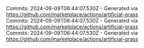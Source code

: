 Commits: 2024-09-09T06:44:07.530Z - Generated via https://github.com/marketplace/actions/artificial-grass
<br>
Commits: 2024-09-09T06:44:07.530Z - Generated via https://github.com/marketplace/actions/artificial-grass
<br>
Commits: 2024-09-09T06:44:07.530Z - Generated via https://github.com/marketplace/actions/artificial-grass
<br>

